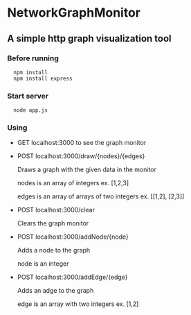 # NetworkGraphMonitor
## A simple http graph visualization tool

### Before running
  ```
    npm install
    npm install express
  ```
  
### Start server
  ```
    node app.js
  ```
  
### Using
  - GET localhost:3000 to see the graph monitor

  - POST localhost:3000/draw/{nodes}/{edges}
  
      Draws a graph with the given data in the monitor
      
      nodes is an array of integers ex. [1,2,3]
      
      edges is an array of arrays of two integers ex. [[1,2], [2,3]]
 
  - POST localhost:3000/clear
  
      Clears the graph monitor
      
  - POST localhost:3000/addNode/{node}
   
      Adds a node to the graph
      
      node is an integer
      
  - POST localhost:3000/addEdge/{edge}

      Adds an adge to the graph
      
      edge is an array with two integers ex. [1,2]
